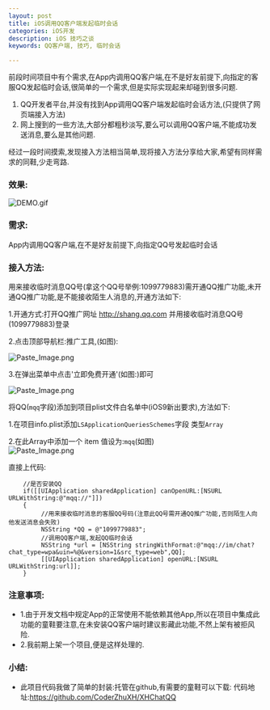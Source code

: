 ```yaml
---
layout: post
title: iOS调用QQ客户端发起临时会话
categories: iOS开发
description: iOS 技巧之谈
keywords: QQ客户端, 技巧, 临时会话

---
```


前段时间项目中有个需求,在App内调用QQ客户端,在不是好友前提下,向指定的客服QQ发起临时会话,很简单的一个需求,但是实际实现起来却碰到很多问题.<br>

1.	QQ开发者平台,并没有找到App调用QQ客户端发起临时会话方法,(只提供了网页端接入方法)<br>
2.	网上搜到的一些方法,大部分都粗秒淡写,要么可以调用QQ客户端,不能成功发送消息,要么是其他问题.

经过一段时间摸索,发现接入方法相当简单,现将接入方法分享给大家,希望有同样需求的同鞋,少走弯路.

### 	效果:
![DEMO.gif](http://upload-images.jianshu.io/upload_images/2229730-36507a6c7a7bdfe2.gif?imageMogr2/auto-orient/strip)

###	需求:

App内调用QQ客户端,在不是好友前提下,向指定QQ号发起临时会话

###	接入方法:
用来接收临时消息QQ号(拿这个QQ号举例:1099779883)需开通QQ推广功能,未开通QQ推广功能,是不能接收陌生人消息的,开通方法如下:<br>

1.开通方式:打开QQ推广网址  http://shang.qq.com  并用接收临时消息QQ号(1099779883)登录<br>

2.点击顶部导航栏:推广工具,(如图):<br>

![Paste_Image.png](http://upload-images.jianshu.io/upload_images/2229730-b3abdd3460d112e6.png?imageMogr2/auto-orient/strip%7CimageView2/2/w/1240)

3.在弹出菜单中点击'立即免费开通'(如图:)即可<br>

![Paste_Image.png](http://upload-images.jianshu.io/upload_images/2229730-7f5205de519e7f5c.png?imageMogr2/auto-orient/strip%7CimageView2/2/w/1240)

将QQ(`mqq`字段)添加到项目plist文件白名单中(iOS9新出要求),方法如下:

1.在项目info.plist添加`LSApplicationQueriesSchemes`字段 类型`Array`<br>

2.在此Array中添加一个 item 值设为:`mqq`(如图)<br>
![Paste_Image.png](http://upload-images.jianshu.io/upload_images/2229730-d53654c0c40404d0.png?imageMogr2/auto-orient/strip%7CimageView2/2/w/1240)

直接上代码:

```objc
    //是否安装QQ
    if([[UIApplication sharedApplication] canOpenURL:[NSURL URLWithString:@"mqq://"]])
    {
         //用来接收临时消息的客服QQ号码(注意此QQ号需开通QQ推广功能,否则陌生人向他发送消息会失败)
         NSString *QQ = @"1099779883";
         //调用QQ客户端,发起QQ临时会话
         NSString *url = [NSString stringWithFormat:@"mqq://im/chat?chat_type=wpa&uin=%@&version=1&src_type=web",QQ];
         [[UIApplication sharedApplication] openURL:[NSURL URLWithString:url]];
    }
```

###	注意事项:
* 1.由于开发文档中规定App的正常使用不能依赖其他App,所以在项目中集成此功能的童鞋要注意,在未安装QQ客户端时建议影藏此功能,不然上架有被拒风险.
* 2.我前期上架一个项目,便是这样处理的.

###	小结:
*  此项目代码我做了简单的封装:托管在github,有需要的童鞋可以下载:
代码地址:<https://github.com/CoderZhuXH/XHChatQQ>